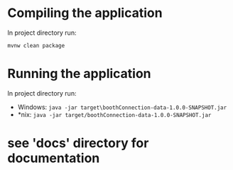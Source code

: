 # Compiling the application
In project directory run:

```mvnw clean package```

# Running the application
In project directory run:

* Windows: ```java -jar target\boothConnection-data-1.0.0-SNAPSHOT.jar ```
* \*nix: ```java -jar target/boothConnection-data-1.0.0-SNAPSHOT.jar ```

# see 'docs' directory for documentation